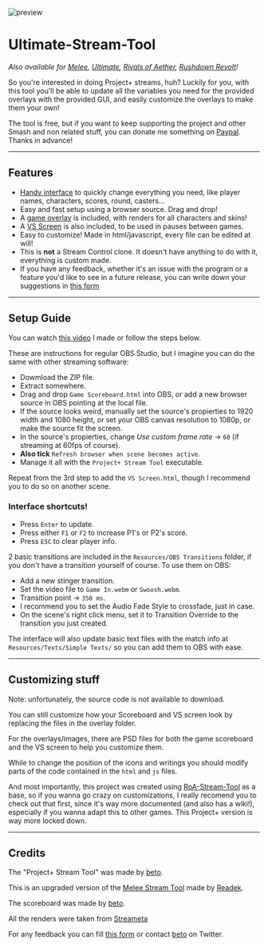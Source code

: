 ![preview](https://cdn.discordapp.com/attachments/799303953912168469/881011199783895120/unknown.png)

# Ultimate-Stream-Tool
*Also available for [Melee](https://github.com/Readek/Melee-Stream-Tool), [Ultimate](https://github.com/pokeroby_beto/Ultimate-Stream-Tool), [Rivals of Aether](https://github.com/Readek/RoA-Stream-Tool), [Rushdown Revolt](https://github.com/Readek/Rushdown-Revolt-Stream-Tool)!*

So you're interested in doing Project+ streams, huh? Luckily for you, with this tool you'll be able to update all the variables you need for the provided overlays with the provided GUI, and easily customize the overlays to make them your own! 

The tool is free, but if you want to keep supporting the project and other Smash and non related stuff, you can donate me something on [Paypal](https://www.paypal.me/robertofiore2712). Thanks in advance!

---

## Features
- [Handy interface](https://pbs.twimg.com/media/E4AECGHVoAI92yx?format=jpg&name=medium) to quickly change everything you need, like player names, characters, scores, round, casters...
- Easy and fast setup using a browser source. Drag and drop!
- A [game overlay](https://pbs.twimg.com/media/E4AEEPVUYAIc19i?format=jpg&name=large) is included, with renders for all characters and skins!
- A [VS Screen](https://pbs.twimg.com/media/E4AELv_VcAQTj5Q?format=jpg&name=large) is also included, to be used in pauses between games.
- Easy to customize! Made in html/javascript, every file can be edited at will!
- This is **not** a Stream Control clone. It doesn't have anything to do with it, everything is custom made.
- If you have any feedback, whether it's an issue with the program or a feature you'd like to see in a future release, you can write down your suggestions in [this form](https://forms.gle/2TLLcnd1nxtHohZs5)

---

## Setup Guide
You can watch [this video](https://www.youtube.com/watch?v=417QjymeOMk) I made or follow the steps below. 

These are instructions for regular OBS Studio, but I imagine you can do the same with other streaming software:
- Dowmload the ZIP file.
- Extract somewhere.
- Drag and drop `Game Scoreboard.html` into OBS, or add a new browser source in OBS pointing at the local file.
- If the source looks weird, manually set the source's propierties to 1920 width and 1080 height, or set your OBS canvas resolution to 1080p, or make the source fit the screen.
- In the source's propierties, change *Use custom frame rate* -> `60` (if streaming at 60fps of course).
- **Also tick** `Refresh browser when scene becomes active`.
- Manage it all with the `Project+ Stream Tool` executable.

Repeat from the 3rd step to add the `VS Screen.html`, though I recommend you to do so on another scene.

### Interface shortcuts!
- Press `Enter` to update.
- Press either `F1` or `F2` to increase P1's or P2's score.
- Press `ESC` to clear player info.

2 basic transitions are included in the `Resources/OBS Transitions` folder, if you don't have a transition yourself of course. To use them on OBS:
- Add a new stinger transition.
- Set the video file to `Game In.webm` or `Swoosh.webm`.
- Transition point -> `350 ms`.
- I recommend you to set the Audio Fade Style to crossfade, just in case.
- On the scene's right click menu, set it to Transition Override to the transition you just created.

The interface will also update basic text files with the match info at `Resources/Texts/Simple Texts/` so you can add them to OBS with ease.


---

## Customizing stuff

Note: unfortunately, the source code is not available to download. 

You can still customize how your Scoreboard and VS screen look by replacing the files in the overlay folder.

For the overlays/images, there are PSD files for both the game scoreboard and the VS screen to help you customize them.

While to change the position of the icons and writings you should modify parts of the code contained in the `html` and `js` files.

And most importantly, this project was created using [RoA-Stream-Tool](https://github.com/Readek/RoA-Stream-Tool) as a base, so if you wanna go crazy on customizations, I really recomend you to check out that first, since it's way more documented (and also has a wiki!), especially if you wanna adapt this to other games. This Project+ version is way more locked down.

---

## Credits

The "Project+ Stream Tool" was made by [beto](https://twitter.com/pokeroby_beto). 

This is an upgraded version of the [Melee Stream Tool](https://github.com/Readek/Melee-Stream-Tool) made by [Readek](https://twitter.com/Readeku).

The scoreboard was made by [beto](https://twitter.com/pokeroby_beto). 

All the renders were taken from [Streameta](https://streameta.com/games/#PPlus)

For any feedback you can fill [this form](https://forms.gle/2TLLcnd1nxtHohZs5) or contact [beto](https://twitter.com/pokeroby_beto) on Twitter.
